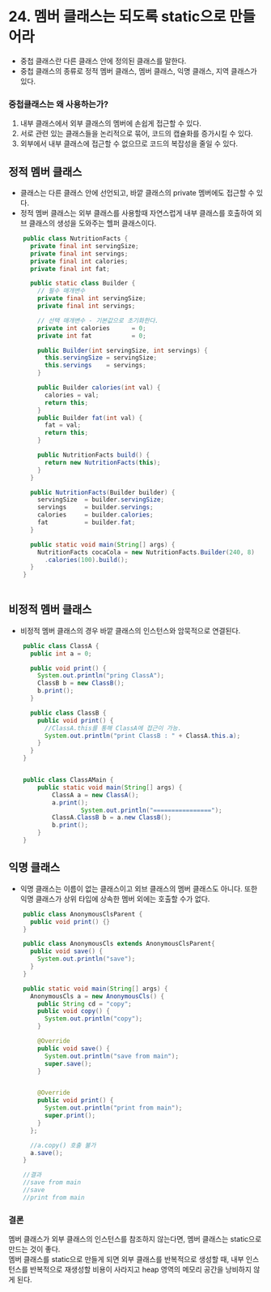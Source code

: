 # 24. 멤버 클래스는 되도록 static으로 만들어라

* 중첩 클래스란 다른 클래스 안에 정의된 클래스를 말한다.
* 중첩 클래스의 종류로 정적 멤버 클래스, 멤버 클래스, 익명 클래스, 지역 클래스가 있다.

### 중첩클래스는 왜 사용하는가?
1. 내부 클래스에서 외부 클래스의 멤버에 손쉽게 접근할 수 있다.
2. 서로 관련 있는 클래스들을 논리적으로 묶어, 코드의 캡슐화를 증가시킬 수 있다.
3. 외부에서 내부 클래스에 접근할 수 없으므로 코드의 복잡성을 줄일 수 있다.  

## 정적 멤버 클래스
* 클래스는 다른 클래스 안에 선언되고, 바깥 클래스의 private 멤버에도 접근할 수 있다.  
* 정적  멤버 클래스는 외부 클래스를 사용할때 자연스럽게 내부 클래스를 호출하여 외브 클래스의 생성을 도와주는 헬퍼 클래스이다.
```java
	public class NutritionFacts {
	  private final int servingSize;
	  private final int servings;
	  private final int calories;
	  private final int fat;

	  public static class Builder {
		// 필수 매개변수
		private final int servingSize;
		private final int servings;

		// 선택 매개변수 - 기본값으로 초기화한다.
		private int calories      = 0;
		private int fat           = 0;

		public Builder(int servingSize, int servings) {
		  this.servingSize = servingSize;
		  this.servings    = servings;
		}

		public Builder calories(int val) {
		  calories = val;      
		  return this; 
		}
		public Builder fat(int val) {
		  fat = val;           
		  return this; 
		}

		public NutritionFacts build() {
		  return new NutritionFacts(this);
		}
	  }

	  public NutritionFacts(Builder builder) {
		servingSize  = builder.servingSize;
		servings     = builder.servings;
		calories     = builder.calories;
		fat          = builder.fat;
	  }

	  public static void main(String[] args) {
		NutritionFacts cocaCola = new NutritionFacts.Builder(240, 8)
		  .calories(100).build();
	  }
	}
	
```


## 비정적 멤버 클래스  
* 비정적 멤버 클래스의 경우 바깥 클래스의 인스턴스와 암묵적으로 연결된다.

```java
	public class ClassA {
	  public int a = 0;

	  public void print() {
		System.out.println("pring ClassA");
		ClassB b = new ClassB();
		b.print();
	  }

	  public class ClassB {
		public void print() {
		  //ClassA.this를 통해 ClassA에 접근이 가능.
		  System.out.println("print ClassB : " + ClassA.this.a);
		}
	  }
	}


	public class ClassAMain {
		public static void main(String[] args) {
			ClassA a = new ClassA();
			a.print();
					System.out.println("================");
			ClassA.ClassB b = a.new ClassB();
			b.print();
		}
	}
```

  
## 익명 클래스
* 익명 클래스는 이름이 없는 클래스이고 외브 클래스의 멤버 클래스도 아니다. 또한 익명 클래스가 상위 타입에 상속한 멤버 외에는 호출할 수가 없다.

```java
	public class AnonymousClsParent {
	  public void print() {}
	}

	public class AnonymousCls extends AnonymousClsParent{
	  public void save() {
		System.out.println("save");
	  }
	}

	public static void main(String[] args) {
	  AnonymousCls a = new AnonymousCls() {
		public String cd = "copy";
		public void copy() {
		  System.out.println("copy");
		}

		@Override
		public void save() {
		  System.out.println("save from main");
		  super.save();
		}


		@Override
		public void print() {
		  System.out.println("print from main");
		  super.print();
		}
	  };

	  //a.copy() 호출 불가
	  a.save();
	}

	//결과
	//save from main
	//save
	//print from main	
```


  
### 결론  
멤버 클래스가 외부 클래스의 인스턴스를 참조하지 않는다면, 멤버 클래스는 static으로 만드는 것이 좋다.  
멤버 클래스를 static으로 만들게 되면 외부 클래스를 반복적으로 생성할 때, 내부 인스턴스를 반복적으로 재생성할 비용이 사라지고 heap 영역의 메모리 공간을 낭비하지 않게 된다.
